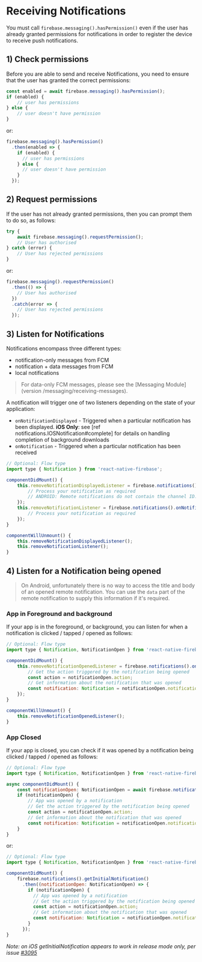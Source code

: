 # Receiving Notifications

You must call `firebase.messaging().hasPermission()` even if the user has already granted permissions for notifications in order to register the device to receive push notifications.

## 1) Check permissions

Before you are able to send and receive Notifications, you need to ensure that the user has granted the correct permissions:

```js
const enabled = await firebase.messaging().hasPermission();
if (enabled) {
    // user has permissions
} else {
    // user doesn't have permission
}
```

or:

```js
firebase.messaging().hasPermission()
  .then(enabled => {
    if (enabled) {
      // user has permissions
    } else {
      // user doesn't have permission
    } 
  });
```

## 2) Request permissions

If the user has not already granted permissions, then you can prompt them to do so, as follows:

```js
try {
    await firebase.messaging().requestPermission();
    // User has authorised
} catch (error) {
    // User has rejected permissions
}
```

or:

```js
firebase.messaging().requestPermission()
  .then(() => {
    // User has authorised  
  })
  .catch(error => {
    // User has rejected permissions  
  });
```

## 3) Listen for Notifications

Notifications encompass three different types:

- notification-only messages from FCM
- notification + data messages from FCM
- local notifications

> For data-only FCM messages, please see the [Messaging Module](version /messaging/receiving-messages).

A notification will trigger one of two listeners depending on the state of your application:

- `onNotificationDisplayed` - Triggered when a particular notification has been displayed. **iOS Only**: see [ref notifications.IOSNotification#complete] for details on handling completion of background downloads
- `onNotification` - Triggered when a particular notification has been received

```js
// Optional: Flow type
import type { Notification } from 'react-native-firebase';

componentDidMount() {
    this.removeNotificationDisplayedListener = firebase.notifications().onNotificationDisplayed((notification: Notification) => {
        // Process your notification as required
        // ANDROID: Remote notifications do not contain the channel ID. You will have to specify this manually if you'd like to re-display the notification.
    });
    this.removeNotificationListener = firebase.notifications().onNotification((notification: Notification) => {
        // Process your notification as required
    });
}

componentWillUnmount() {
    this.removeNotificationDisplayedListener();
    this.removeNotificationListener();
}
```

## 4) Listen for a Notification being opened

> On Android, unfortunately there is no way to access the title and body of an opened remote notification.  You can use the `data` part of the remote notification to supply this information if it's required.

### App in Foreground and background
If your app is in the foreground, or background, you can listen for when a notification is clicked / tapped / opened as follows:

```js
// Optional: Flow type
import type { Notification, NotificationOpen } from 'react-native-firebase';

componentDidMount() {
    this.removeNotificationOpenedListener = firebase.notifications().onNotificationOpened((notificationOpen: NotificationOpen) => {
        // Get the action triggered by the notification being opened
        const action = notificationOpen.action;
        // Get information about the notification that was opened
        const notification: Notification = notificationOpen.notification;
    });
}

componentWillUnmount() {
    this.removeNotificationOpenedListener();
}
```

### App Closed

If your app is closed, you can check if it was opened by a notification being clicked / tapped / opened as follows:

```js
// Optional: Flow type
import type { Notification, NotificationOpen } from 'react-native-firebase';

async componentDidMount() {
    const notificationOpen: NotificationOpen = await firebase.notifications().getInitialNotification();
    if (notificationOpen) {
        // App was opened by a notification
        // Get the action triggered by the notification being opened
        const action = notificationOpen.action;
        // Get information about the notification that was opened
        const notification: Notification = notificationOpen.notification;
    }
}
```

or:

```js
// Optional: Flow type
import type { Notification, NotificationOpen } from 'react-native-firebase';

componentDidMount() {
    firebase.notifications().getInitialNotification()
      .then((notificationOpen: NotificationOpen) => {
        if (notificationOpen) {
          // App was opened by a notification
          // Get the action triggered by the notification being opened
          const action = notificationOpen.action;
          // Get information about the notification that was opened
          const notification: Notification = notificationOpen.notification;  
        }
      });
}
```

*Note: on iOS getInitialNotification appears to work in release mode only, per issue [#3095](https://github.com/invertase/react-native-firebase/issues/3095)*
